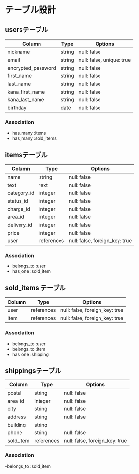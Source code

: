 # テーブル設計

## usersテーブル

| Column              | Type   | Options                   |
| ------------------- | ------ | ------------------------- |
| nickname            | string | null: false               |
| email               | string | null: false, unique: true |
| encrypted_password  | string | null: false               |
| first_name          | string | null: false               |
| last_name           | string | null: false               |
| kana_first_name     | string | null: false               |
| kana_last_name      | string | null: false               |
| birthday            | date   | null: false               |

### Association

 - has_many :items
 - has_many :sold_items

## itemsテーブル

| Column      | Type       | Options                        |
| ----------- | ---------- | ------------------------------ |
| name        | string     | null: false                    |
| text        | text       | null: false                    |
| category_id | integer    | null: false                    |
| status_id   | integer    | null: false                    |
| charge_id   | integer    | null: false                    |
| area_id     | integer    | null: false                    |
| delivery_id | integer    | null: false                    |
| price       | integer    | null: false                    |
| user        | references | null: false, foreign_key: true |

### Association

- belongs_to :user
- has_one :sold_item

## sold_items テーブル

| Column | Type       | Options                        |
| ------ | ---------- | ------------------------------ |
| user   | references | null: false, foreign_key: true |
| item   | references | null: false, foreign_key: true |

### Association

- belongs_to :user
- belongs_to :item
- has_one :shipping

## shippingsテーブル

| Column    | Type       | Options                        |
| --------- | ---------- | ------------------------------ |
| postal    | string     | null: false                    |
| area_id   | integer    | null: false                    |
| city      | string     | null: false                    |
| address   | string     | null: false                    |
| building  | string     |                                |
| phone     | string     | null: false                    |
| sold_item | references | null: false, foreign_key: true |

### Association

-belongs_to :sold_item